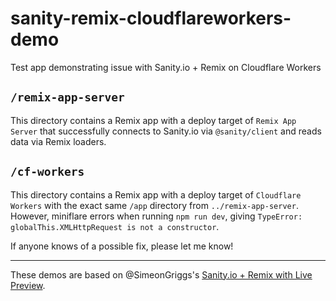 # sanity-remix-cloudflareworkers-demo
Test app demonstrating issue with Sanity.io + Remix on Cloudflare Workers

## `/remix-app-server`
This directory contains a Remix app with a deploy target of `Remix App Server` that successfully connects to Sanity.io via `@sanity/client` and reads data via Remix loaders.

## `/cf-workers`
This directory contains a Remix app with a deploy target of `Cloudflare Workers` with the exact same `/app` directory from `../remix-app-server`. However, miniflare errors when running `npm run dev`, giving `TypeError: globalThis.XMLHttpRequest is not a constructor`.

If anyone knows of a possible fix, please let me know!


___
These demos are based on @SimeonGriggs's [Sanity.io + Remix with Live Preview](https://github.com/SimeonGriggs/sanity-remix-preview).

